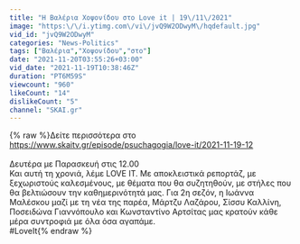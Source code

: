 ```yaml
---
title: "Η Βαλέρια Χοψονίδου στο Love it | 19\/11\/2021"
image: "https:\/\/i.ytimg.com\/vi\/jvQ9W2ODwyM\/hqdefault.jpg"
vid_id: "jvQ9W2ODwyM"
categories: "News-Politics"
tags: ["Βαλέρια","Χοψονίδου","στο"]
date: "2021-11-20T03:55:26+03:00"
vid_date: "2021-11-19T10:38:46Z"
duration: "PT6M59S"
viewcount: "960"
likeCount: "14"
dislikeCount: "5"
channel: "SKAI.gr"
---
```

{% raw %}Δείτε περισσότερα στο <a rel="nofollow" target="blank" href="https://www.skaitv.gr/episode/psuchagogia/love-it/2021-11-19-12">https://www.skaitv.gr/episode/psuchagogia/love-it/2021-11-19-12</a><br /><br />Δευτέρα με Παρασκευή στις 12.00<br />Και αυτή τη χρονιά, λέμε LOVE IT. Με αποκλειστικά ρεπορτάζ, με ξεχωριστούς καλεσμένους, με θέματα που θα συζητηθούν, με στήλες που θα βελτιώσουν την καθημερινότητά μας. Για 2η σεζόν, η Ιωάννα Μαλέσκου μαζί με τη νέα της παρέα, Μάρτζυ Λαζάρου, Σίσσυ Καλλίνη, Ποσειδώνα Γιαννόπουλο και Κωνσταντίνο Αρτσίτας μας κρατούν κάθε μέρα συντροφιά με όλα όσα αγαπάμε.<br />#LoveIt{% endraw %}
